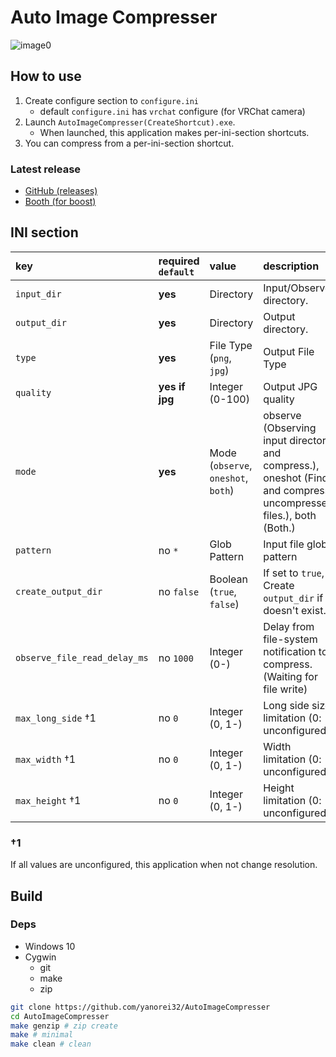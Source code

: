 # Auto Image Compresser
![image0](https://user-images.githubusercontent.com/11992915/75344611-e34a7a80-5892-11ea-8426-1ce5c19e389a.png)

## How to use

1. Create configure section to `configure.ini`
	* default `configure.ini` has `vrchat` configure (for VRChat camera)
1. Launch `AutoImageCompresser(CreateShortcut).exe`.
	* When launched, this application makes per-ini-section shortcuts.
1. You can compress from a per-ini-section shortcut.

### Latest release
* [GitHub (releases)](https://github.com/Yanorei32/AutoImageCompresser/releases/latest)
* [Booth (for boost)](https://yanorei32.booth.pm/items/1865877)

## INI section

| key                          | required `default` | value                               | description                                                                                                      |
|:-----------------------------|:-------------------|:------------------------------------|:-----------------------------------------------------------------------------------------------------------------|
| `input_dir`                  | **yes**            | Directory                           | Input/Observe directory.                                                                                         |
| `output_dir`                 | **yes**            | Directory                           | Output directory.                                                                                                |
| `type`                       | **yes**            | File Type (`png`, `jpg`)            | Output File Type                                                                                                 |
| `quality`                    | **yes if jpg**     | Integer (0-100)                     | Output JPG quality                                                                                               |
| `mode`                       | **yes**            | Mode (`observe`, `oneshot`, `both`) | observe (Observing input directory and compress.), oneshot (Find and compress uncompressed files.), both (Both.) |
| `pattern`                    | no `*`             | Glob Pattern                        | Input file glob pattern                                                                                          |
| `create_output_dir`          | no `false`         | Boolean (`true`, `false`)           | If set to `true`, Create `output_dir` if it doesn't exist.                                                       |
| `observe_file_read_delay_ms` | no `1000`          | Integer (0-)                        | Delay from file-system notification to compress. (Waiting for file write)                                        |
| `max_long_side` †1           | no `0`             | Integer (0, 1-)                     | Long side size limitation (0: unconfigured)                                                                      |
| `max_width` †1               | no `0`             | Integer (0, 1-)                     | Width limitation          (0: unconfigured)                                                                      |
| `max_height` †1              | no `0`             | Integer (0, 1-)                     | Height limitation         (0: unconfigured)                                                                      |

### †1
If all values are unconfigured, this application when not change resolution.

## Build

### Deps
* Windows 10
* Cygwin
	* git
	* make
	* zip

```bash
git clone https://github.com/yanorei32/AutoImageCompresser
cd AutoImageCompresser
make genzip # zip create
make # minimal
make clean # clean
```

